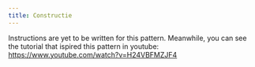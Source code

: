 ```yaml
---
title: Constructie
---
```


<Note>

Instructions are yet to be written for this pattern. Meanwhile, you can see the tutorial that ispired this pattern in youtube: https://www.youtube.com/watch?v=H24VBFMZJF4

</Note>

